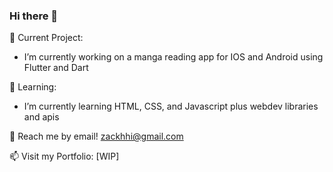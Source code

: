 ### Hi there 👋

🔭 Current Project:
- I’m currently working on a manga reading app for IOS and Android using Flutter and Dart

🌱 Learning:
- I’m currently learning HTML, CSS, and Javascript plus webdev libraries and apis

💬 Reach me by email! zackhhi@gmail.com

📫 Visit my Portfolio: [WIP]
